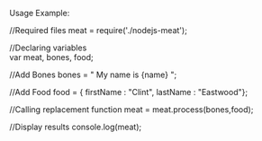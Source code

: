 Usage Example:

 //Required files 
 meat = require('./nodejs-meat');

//Declaring variables  
var meat, bones, food;

//Add Bones
bones = "<body> My name is {name} </body>";

//Add Food
food = { firstName : "Clint", lastName : "Eastwood"};

//Calling replacement function
meat = meat.process(bones,food);

//Display results
console.log(meat);
